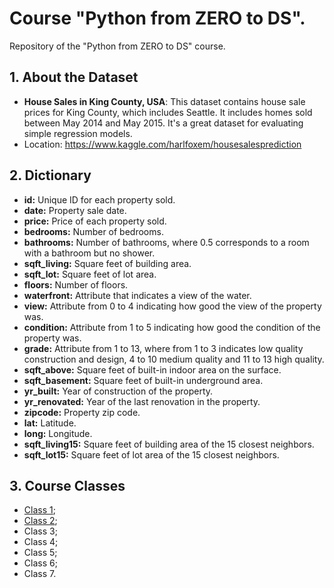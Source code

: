 # Course "Python from ZERO to DS".
Repository of the "Python from ZERO to DS" course.
## 1. About the Dataset
- **House Sales in King County, USA**: This dataset contains house sale prices for King County, which includes Seattle. It includes homes sold between May 2014 and May 2015. It's a great dataset for evaluating simple regression models.
- Location: https://www.kaggle.com/harlfoxem/housesalesprediction
## 2. Dictionary
- **id:** Unique ID for each property sold.
- **date:** Property sale date.
- **price:** Price of each property sold.
- **bedrooms:** Number of bedrooms.
- **bathrooms:** Number of bathrooms, where 0.5 corresponds to a room with a bathroom but no shower.
- **sqft_living:** Square feet of building area.
- **sqft_lot:** Square feet of lot area.
- **floors:** Number of floors.
- **waterfront:** Attribute that indicates a view of the water. 
- **view:** Attribute from 0 to 4 indicating how good the view of the property was.
- **condition:** Attribute from 1 to 5 indicating how good the condition of the property was. 
- **grade:** Attribute from 1 to 13, where from 1 to 3 indicates low quality construction and design, 4 to 10 medium quality and 11 to 13 high quality.
- **sqft_above:** Square feet of built-in indoor area on the surface.
- **sqft_basement:** Square feet of built-in underground area.
- **yr_built:** Year of construction of the property.
- **yr_renovated:** Year of the last renovation in the property.
- **zipcode:** Property zip code.
- **lat:** Latitude.
- **long:** Longitude.
- **sqft_living15:** Square feet of building area of the 15 closest neighbors.
- **sqft_lot15:** Square feet of lot area of the 15 closest neighbors.
## 3. Course Classes
- [Class 1](https://github.com/rfsampaio/course_python_from_zero_to_ds/blob/5d8d2cfcaeb934c702de42716dc229cc3a9bf03f/notebooks/class_01.ipynb);
- [Class 2](https://github.com/rfsampaio/course_python_from_zero_to_ds/blob/5d8d2cfcaeb934c702de42716dc229cc3a9bf03f/notebooks/class_02.ipynb);
- Class 3;
- Class 4;
- Class 5;
- Class 6;
- Class 7.
